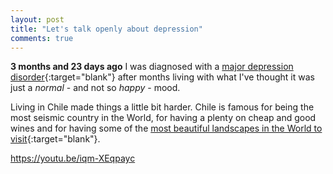 ```yaml
---
layout: post
title: "Let's talk openly about depression"
comments: true
---
```


**3 months and 23 days ago** I was diagnosed with a [major depression disorder](https://en.wikipedia.org/wiki/Major_depressive_disorder){:target="blank"} after months living with what I've thought it was just a _normal_ - and not so _happy_ - mood.

Living in Chile made things a little bit harder. Chile is famous for being the most seismic country in the World, for having a plenty on cheap and good wines and for having some of the [most beautiful landscapes in the World to visit](https://vimeo.com/36519586){:target="blank"}.

https://youtu.be/iqm-XEqpayc
